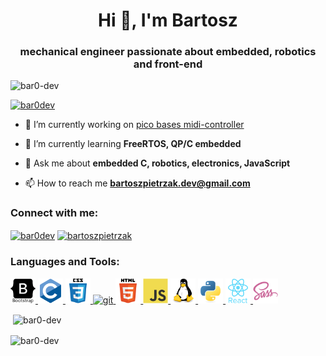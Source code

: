 <h1 align="center">Hi 👋, I'm Bartosz</h1>
<h3 align="center">mechanical engineer passionate about embedded, robotics and front-end</h3>

<p align="left"> <img src="https://komarev.com/ghpvc/?username=bar0-dev&label=Profile%20views&color=0e75b6&style=flat" alt="bar0-dev" /> </p>

<p align="left"> <a href="https://twitter.com/bar0dev" target="blank"><img src="https://img.shields.io/twitter/follow/bar0dev?logo=twitter&style=for-the-badge" alt="bar0dev" /></a> </p>

- 🔭 I’m currently working on [pico bases midi-controller](https://github.com/Bar0-dev/pico-midi-16)

- 🌱 I’m currently learning **FreeRTOS, QP/C embedded**

- 💬 Ask me about **embedded C, robotics, electronics, JavaScript**

- 📫 How to reach me **bartoszpietrzak.dev@gmail.com**

<h3 align="left">Connect with me:</h3>
<p align="left">
<a href="https://twitter.com/bar0dev" target="blank"><img align="center" src="https://raw.githubusercontent.com/rahuldkjain/github-profile-readme-generator/master/src/images/icons/Social/twitter.svg" alt="bar0dev" height="30" width="40" /></a>
<a href="https://linkedin.com/in/bartoszpietrzak" target="blank"><img align="center" src="https://raw.githubusercontent.com/rahuldkjain/github-profile-readme-generator/master/src/images/icons/Social/linked-in-alt.svg" alt="bartoszpietrzak" height="30" width="40" /></a>
</p>

<h3 align="left">Languages and Tools:</h3>
<p align="left"> <a href="https://getbootstrap.com" target="_blank" rel="noreferrer"> <img src="https://raw.githubusercontent.com/devicons/devicon/master/icons/bootstrap/bootstrap-plain-wordmark.svg" alt="bootstrap" width="40" height="40"/> </a> <a href="https://www.cprogramming.com/" target="_blank" rel="noreferrer"> <img src="https://raw.githubusercontent.com/devicons/devicon/master/icons/c/c-original.svg" alt="c" width="40" height="40"/> </a> <a href="https://www.w3schools.com/css/" target="_blank" rel="noreferrer"> <img src="https://raw.githubusercontent.com/devicons/devicon/master/icons/css3/css3-original-wordmark.svg" alt="css3" width="40" height="40"/> </a> <a href="https://git-scm.com/" target="_blank" rel="noreferrer"> <img src="https://www.vectorlogo.zone/logos/git-scm/git-scm-icon.svg" alt="git" width="40" height="40"/> </a> <a href="https://www.w3.org/html/" target="_blank" rel="noreferrer"> <img src="https://raw.githubusercontent.com/devicons/devicon/master/icons/html5/html5-original-wordmark.svg" alt="html5" width="40" height="40"/> </a> <a href="https://developer.mozilla.org/en-US/docs/Web/JavaScript" target="_blank" rel="noreferrer"> <img src="https://raw.githubusercontent.com/devicons/devicon/master/icons/javascript/javascript-original.svg" alt="javascript" width="40" height="40"/> </a> <a href="https://www.linux.org/" target="_blank" rel="noreferrer"> <img src="https://raw.githubusercontent.com/devicons/devicon/master/icons/linux/linux-original.svg" alt="linux" width="40" height="40"/> </a> <a href="https://www.python.org" target="_blank" rel="noreferrer"> <img src="https://raw.githubusercontent.com/devicons/devicon/master/icons/python/python-original.svg" alt="python" width="40" height="40"/> </a> <a href="https://reactjs.org/" target="_blank" rel="noreferrer"> <img src="https://raw.githubusercontent.com/devicons/devicon/master/icons/react/react-original-wordmark.svg" alt="react" width="40" height="40"/> </a> <a href="https://sass-lang.com" target="_blank" rel="noreferrer"> <img src="https://raw.githubusercontent.com/devicons/devicon/master/icons/sass/sass-original.svg" alt="sass" width="40" height="40"/> </a> </p>

<p>&nbsp;<img align="center" src="https://github-readme-stats.vercel.app/api?username=bar0-dev&show_icons=true&locale=en" alt="bar0-dev" /></p>

<p><img align="center" src="https://github-readme-streak-stats.herokuapp.com/?user=bar0-dev&" alt="bar0-dev" /></p>
